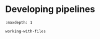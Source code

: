 
# Developing pipelines

<!-- TODO: training materials? -->

```{toctree}
:maxdepth: 1

working-with-files
```
